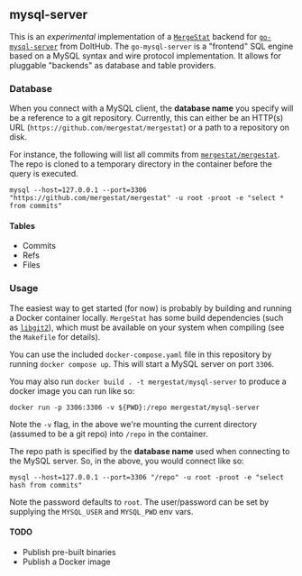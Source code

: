 ## mysql-server

This is an *experimental* implementation of a [`MergeStat`](https://github.com/mergestat/mergestat) backend for [`go-mysql-server`](https://github.com/dolthub/go-mysql-server) from DoltHub.
The `go-mysql-server` is a "frontend" SQL engine based on a MySQL syntax and wire protocol implementation.
It allows for pluggable "backends" as database and table providers.

### Database

When you connect with a MySQL client, the **database name** you specify will be a reference to a git repository.
Currently, this can either be an HTTP(s) URL (`https://github.com/mergestat/mergestat`) or a path to a repository on disk.

For instance, the following will list all commits from [`mergestat/mergestat`](https://github.com/mergestat/mergestat).
The repo is cloned to a temporary directory in the container before the query is executed.

```
mysql --host=127.0.0.1 --port=3306 "https://github.com/mergestat/mergestat" -u root -proot -e "select * from commits"
```

#### Tables

- Commits
- Refs
- Files

### Usage

The easiest way to get started (for now) is probably by building and running a Docker container locally.
`MergeStat` has some build dependencies (such as [`libgit2`](https://libgit2.org/)), which must be available on your system when compiling (see the `Makefile` for details).

You can use the included `docker-compose.yaml` file in this repository by running `docker compose up`.
This will start a MySQL server on port `3306`.

You may also run `docker build . -t mergestat/mysql-server` to produce a docker image you can run like so:

```
docker run -p 3306:3306 -v ${PWD}:/repo mergestat/mysql-server
```

Note the `-v` flag, in the above we're mounting the current directory (assumed to be a git repo) into `/repo` in the container.

The repo path is specified by the **database name** used when connecting to the MySQL server.
So, in the above, you would connect like so:

```
mysql --host=127.0.0.1 --port=3306 "/repo" -u root -proot -e "select hash from commits"
```

Note the password defaults to `root`.
The user/password can be set by supplying the `MYSQL_USER` and `MYSQL_PWD` env vars.

#### TODO
- Publish pre-built binaries
- Publish a Docker image
